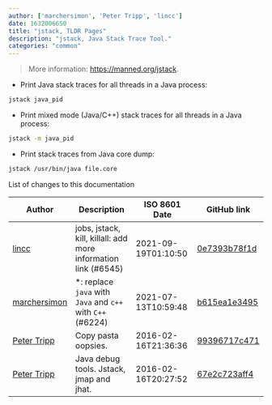 ```yaml
---
author: ['marchersimon', 'Peter Tripp', 'lincc']
date: 1632006650
title: "jstack, TLDR Pages"
description: "jstack, Java Stack Trace Tool."
categories: "common"
---
```

> More information: <https://manned.org/jstack>.

- Print Java stack traces for all threads in a Java process:

```bash
jstack java_pid
```

- Print mixed mode (Java/C++) stack traces for all threads in a Java process:

```bash
jstack -m java_pid
```

- Print stack traces from Java core dump:

```bash
jstack /usr/bin/java file.core
```
List of changes to this documentation


Author | Description | ISO 8601 Date | GitHub link
------|-----|-----|-----
[lincc](mailto:46962923+blueskyson@users.noreply.github.com) | jobs, jstack, kill, killall: add more information link (#6545) | 2021-09-19T01:10:50 | [0e7393b78f1d](https://github.com/tldr-pages/tldr/commit/0e7393b78f1db36b5dfb377b3062c6b551a69e58)
[marchersimon](mailto:50295997+marchersimon@users.noreply.github.com) | *: replace `java` with `Java` and `c++` with `C++` (#6224) | 2021-07-13T10:59:48 | [b615ea1e3495](https://github.com/tldr-pages/tldr/commit/b615ea1e34951c855e72470b73522ed0e0963d87)
[Peter Tripp](mailto:peter@chartio.com) | Copy pasta oopsies. | 2016-02-16T21:36:36 | [99396717c471](https://github.com/tldr-pages/tldr/commit/99396717c4716f8592a012f0f03cac2ab1d3d91e)
[Peter Tripp](mailto:peter@chartio.com) | Java debug tools. Jstack, jmap and jhat. | 2016-02-16T20:27:52 | [67e2c723aff4](https://github.com/tldr-pages/tldr/commit/67e2c723aff4502501e0ac567ac5364348f6f3d7)

